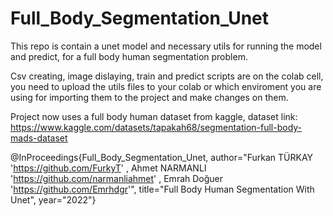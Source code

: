 # Full_Body_Segmentation_Unet

This repo is contain a unet model and necessary utils for running the model and predict, for a full body human segmentation problem.

Csv creating, image dislaying, train and predict scripts are on the colab cell, you need to upload the utils files to your colab or which enviroment you are using for importing them to the project and make changes on them.

Project now uses a full body human dataset from kaggle,
dataset link: https://www.kaggle.com/datasets/tapakah68/segmentation-full-body-mads-dataset

@InProceedings{Full_Body_Segmentation_Unet,
author="Furkan TÜRKAY 'https://github.com/FurkyT' ,
Ahmet NARMANLI 'https://github.com/narmanliahmet' ,
Emrah Doğuer 'https://github.com/Emrhdgr'",
title="Full Body Human Segmentation With Unet",
year="2022"}
